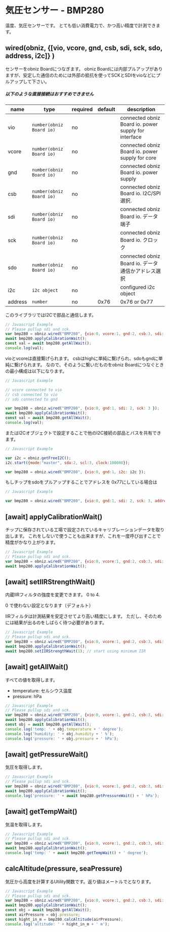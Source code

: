 # 気圧センサー - BMP280
温度、気圧センサーです。
とても低い消費電力で、かつ高い精度で計測できます。

## wired(obniz,  {[vio, vcore, gnd, csb, sdi, sck, sdo, address, i2c]} )

センサーをobniz Boardにつなぎます。
obniz Boardには内部プルアップがありますが、安定した通信のためには外部の抵抗を使ってSCKとSDIをvioなどにプルアップして下さい。

##### 以下のような直接接続はおすすめできません

| name    | type                     | required | default | description                                          |
|---------|--------------------------|----------|---------|------------------------------------------------------|
| vio     | `number(obniz Board io)` | no       | &nbsp;  | connected obniz Board io. power supply for interface |
| vcore   | `number(obniz Board io)` | no       | &nbsp;  | connected obniz Board io. power supply for core      |
| gnd     | `number(obniz Board io)` | no       | &nbsp;  | connected obniz Board io. power supply               |
| csb     | `number(obniz Board io)` | no       | &nbsp;  | connected obniz Board io. I2C/SPI 選択.                |
| sdi     | `number(obniz Board io)` | no       | &nbsp;  | connected obniz Board io. データ端子                      |
| sck     | `number(obniz Board io)` | no       | &nbsp;  | connected obniz Board io. クロック                       |
| sdo     | `number(obniz Board io)` | no       | &nbsp;  | connected obniz Board io. データ通信かアドレス選択               |
| i2c     | `i2c object`             | no       | &nbsp;  | configured i2c object                                |
| address | `number`                 | no       | 0x76    | 0x76 or 0x77                                         |

このライブラリではI2Cで部品と通信します。

```javascript
// Javascript Example
// Please pullup sdi and sck.
var bmp280 = obniz.wired("BMP280", {vio:0, vcore:1, gnd:2, csb:3, sdi: 4, sck: 5, sdo:6 });
await bmp280.applyCalibrationWait();
const val = await bmp280.getAllWait();
console.log(val);
```

vioとvcoreは直接繋げられます。
csbはhighに単純に繋げられ、sdoもgndに単純に繋げられます。
なので、そのように繋いだものをobniz Boardにつなぐときの最小構成は以下になります。


```javascript
// Javascript Example

// vcore connected to vio
// csb connected to vio
// sdo connected to gnd

var bmp280 = obniz.wired("BMP280", {vio:0, gnd:1, sdi: 2, sck: 3 });
await bmp280.applyCalibrationWait();
const val = await bmp280.getAllWait();
console.log(val);
```

またはI2Cオブジェクトで設定することで他のI2C接続の部品とバスを共有できます。

```javascript
// Javascript Example

var i2c = obniz.getFreeI2C();
i2c.start({mode:"master", sda:2, scl:3, clock:100000}); 

var bmp280 = obniz.wired("BMP280", {vio:0, gnd:1, i2c: i2c });
```

もしチップをsdoをプルアップすることでアドレスを 0x77にしている場合は

```javascript
// Javascript Example

var bmp280 = obniz.wired("BMP280", {vio:0, gnd:1, sdi: 2, sck: 3, address: 0x77});
```

## [await] applyCalibrationWait()

チップに保存されている工場で設定されているキャリブレーションデータを取り出します。
これをしないで使うことも出来ますが、これを一度呼び出すことで精度がかなり上がります。

```javascript
// Javascript Example
// Please pullup sdi and sck.
var bmp280 = obniz.wired("BMP280", {vio:0, vcore:1, gnd:2, csb:3, sdi: 4, sck: 5, sdo:6 });
await bmp280.applyCalibrationWait();
```

## [await] setIIRStrengthWait()

内蔵IIRフィルタの強度を変更できます。 0 to 4.

0 で使わない設定となります（デフォルト）

IIRフィルタは計測結果を安定させてより高い精度にします。
ただし、そのためには結果が出るのをしばらく待つ必要があります。


```javascript
// Javascript Example
// Please pullup sdi and sck.
var bmp280 = obniz.wired("BMP280", {vio:0, vcore:1, gnd:2, csb:3, sdi: 4, sck: 5, sdo:6 });
await bmp280.applyCalibrationWait();
await bmp280.setIIRStrengthWait(1); // start using minimum IIR 
```

## [await] getAllWait()

すべての値を取得します。

- temperature: セルシウス温度
- pressure: hPa

```javascript
// Javascript Example
// Please pullup sdi and sck.
var bmp280 = obniz.wired("BMP280", {vio:0, vcore:1, gnd:2, csb:3, sdi: 4, sck: 5, sdo:6 });
await bmp280.applyCalibrationWait();
const obj = await bmp280.getAllWait();
console.log('temp: ' + obj.temperature + ' degree');
console.log('humidity: ' + obj.humidity + ' %');
console.log('pressure: ' + obj.pressure + ' hPa');
```


## [await] getPressureWait()

気圧を取得します。

```javascript
// Javascript Example
// Please pullup sdi and sck.
var bmp280 = obniz.wired("BMP280", {vio:0, vcore:1, gnd:2, csb:3, sdi: 4, sck: 5, sdo:6 });
await bmp280.applyCalibrationWait();
console.log('pressure: ' + await bmp280.getPressureWait() + ' hPa');
```

## [await] getTempWait()

気温を取得します。

```javascript
// Javascript Example
// Please pullup sdi and sck.
var bmp280 = obniz.wired("BMP280", {vio:0, vcore:1, gnd:2, csb:3, sdi: 4, sck: 5, sdo:6 });
await bmp280.applyCalibrationWait();
console.log('temp: ' + await bmp280.getTempWait() + ' degree');
```


## calcAltitude(pressure, seaPressure)

気圧から高度を計算するUtility関数です。返り値はメートルでとなります。

```javascript
// Javascript Example
// Please pullup sdi and sck.
var bmp280 = obniz.wired("BMP280", {vio:0, vcore:1, gnd:2, csb:3, sdi: 4, sck: 5, sdo:6 });
await bmp280.applyCalibrationWait();
const obj = await bmp280.getAllWait();
const airPressure = obj.pressure;
const hight_in_m = bmp280.calcAltitude(airPressure);
console.log('altitude: ' + hight_in_m + ' m');
```
